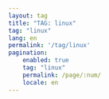 ```yaml
---
layout: tag
title: "TAG: linux"
tag: "linux"
lang: en
permalink: '/tag/linux'
pagination:
    enabled: true
    tag: "linux"
    permalink: /page/:num/
    locale: en
---
```

